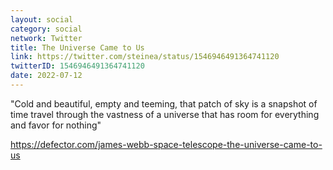```yaml
---
layout: social
category: social
network: Twitter
title: The Universe Came to Us
link: https://twitter.com/steinea/status/1546946491364741120
twitterID: 1546946491364741120
date: 2022-07-12
---
```


"Cold and beautiful, empty and teeming, that patch of sky is a snapshot of time travel through the vastness of a universe that has room for everything and favor for nothing"

<https://defector.com/james-webb-space-telescope-the-universe-came-to-us>
